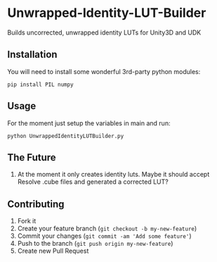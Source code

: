 # Unwrapped-Identity-LUT-Builder

Builds uncorrected, unwrapped identity LUTs for Unity3D and UDK

## Installation

You will need to install some wonderful 3rd-party python modules:

	pip install PIL numpy

## Usage

For the moment just setup the variables in main and run:

	python UnwrappedIdentityLUTBuilder.py

## The Future

1. At the moment it only creates identity luts. Maybe it should accept Resolve .cube files and generated a corrected LUT?


## Contributing

1. Fork it
2. Create your feature branch (`git checkout -b my-new-feature`)
3. Commit your changes (`git commit -am 'Add some feature'`)
4. Push to the branch (`git push origin my-new-feature`)
5. Create new Pull Request
